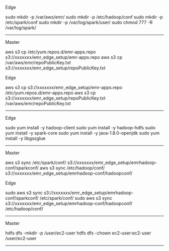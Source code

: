
Edge

sudo mkdir -p /var/aws/emr/
sudo mkdir -p /etc/hadoop/conf
sudo mkdir -p /etc/spark/conf
sudo mkdir -p /var/log/spark/user/
sudo chmod 777 -R /var/log/spark/

------------------------------------------------------------------

Master

aws s3 cp /etc/yum.repos.d/emr-apps.repo s3://xxxxxxx/emr_edge_setup/emr-apps.repo
aws s3 cp /var/aws/emr/repoPublicKey.txt s3://xxxxxxx/emr_edge_setup/repoPublicKey.txt

Edge

aws s3 cp s3://xxxxxxx/emr_edge_setup/emr-apps.repo /etc/yum.repos.d/emr-apps.repo
aws s3 cp s3://xxxxxxx/emr_edge_setup/repoPublicKey.txt /var/aws/emr/repoPublicKey.txt 

------------------------------------------------------------------
Edge

sudo yum install -y hadoop-client
sudo yum install -y hadoop-hdfs
sudo yum install -y spark-core
sudo yum install -y java-1.8.0-openjdk
sudo yum install -y libgssglue

------------------------------------------------------------------
Master

aws s3 sync /etc/spark/conf/ s3://xxxxxxx/emr_edge_setup/emrhadoop-conf/sparkconf/ 
aws s3 sync /etc/hadoop/conf/ s3://xxxxxxx/emr_edge_setup/emrhadoop-conf/hadoopconf/ 

Edge

sudo aws s3 sync s3://xxxxxxx/emr_edge_setup/emrhadoop-conf/sparkconf/ /etc/spark/conf/ 
sudo aws s3 sync s3://xxxxxxx/emr_edge_setup/emrhadoop-conf/hadoopconf/ /etc/hadoop/conf/ 

------------------------------------------------------------------
Master

hdfs dfs -mkdir -p /user/ec2-user
hdfs dfs -chown ec2-user:ec2-user /user/ec2-user

------------------------------------------------------------------



